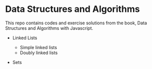 # Data Structures and Algorithms

This repo contains codes and exercise solutions from the book, Data Structures and Algorithms with Javascript.

- Linked Lists

  - Simple linked lists
  - Doubly linked lists

- Sets
